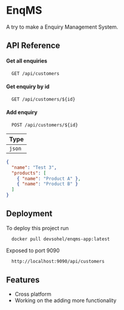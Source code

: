 
# EnqMS

A try to make a Enquiry Management System.


## API Reference

#### Get all enquiries

```http
  GET /api/customers
```


#### Get enquiry by id

```http
  GET /api/customers/${id}
```

#### Add enquiry

```http
  POST /api/customers/${id}
```
| Type     |
|  :------- |
| `json`   |

```json
{
  "name": "Test 3",
  "products": [
    { "name": "Product A" },
    { "name": "Product B" }
  ]
}
```



## Deployment

To deploy this project run

```bash
  docker pull devsohel/enqms-app:latest
```

Exposed to port 9090

```bash
  http://localhost:9090/api/customers   
```

## Features

- Cross platform
- Working on the adding more functionality


